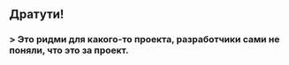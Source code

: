 ## Дратути!

### > Это ридми для какого-то проекта, разработчики сами не поняли, что это за проект.


